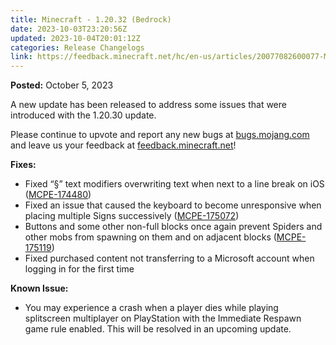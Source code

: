 ```yaml
---
title: Minecraft - 1.20.32 (Bedrock)
date: 2023-10-03T23:20:56Z
updated: 2023-10-04T20:01:12Z
categories: Release Changelogs
link: https://feedback.minecraft.net/hc/en-us/articles/20077082600077-Minecraft-1-20-32-Bedrock-
---
```


**Posted:** October 5, 2023

A new update has been released to address some issues that were introduced with the 1.20.30 update.

Please continue to upvote and report any new bugs at [bugs.mojang.com](https://bugs.mojang.com/) and leave us your feedback at [feedback.minecraft.net](https://feedback.minecraft.net/)!  
  

**Fixes:**

- Fixed “§” text modifiers overwriting text when next to a line break on iOS ([MCPE-174480](https://bugs.mojang.com/browse/MCPE-174480))
- Fixed an issue that caused the keyboard to become unresponsive when placing multiple Signs successively ([MCPE-175072](https://bugs.mojang.com/browse/MCPE-175072))
- Buttons and some other non-full blocks once again prevent Spiders and other mobs from spawning on them and on adjacent blocks ([MCPE-175119](https://bugs.mojang.com/browse/MCPE-175119))
- Fixed purchased content not transferring to a Microsoft account when logging in for the first time  
    

**Known Issue:**

- You may experience a crash when a player dies while playing splitscreen multiplayer on PlayStation with the Immediate Respawn game rule enabled. This will be resolved in an upcoming update.
